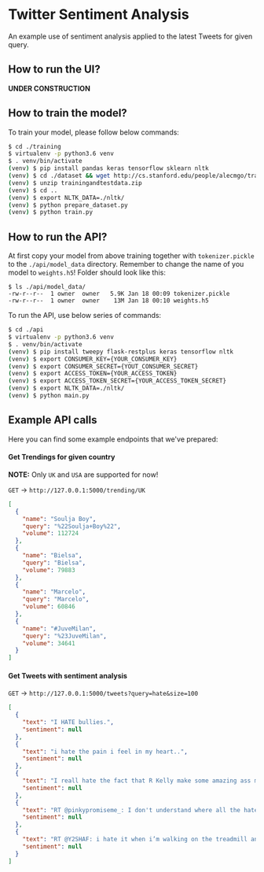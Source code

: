 Twitter Sentiment Analysis
==========================

An example use of sentiment analysis applied to the latest Tweets for given query.

## How to run the UI?

**UNDER CONSTRUCTION**

## How to train the model?

To train your model, please follow below commands:

```bash
$ cd ./training
$ virtualenv -p python3.6 venv
$ . venv/bin/activate
(venv) $ pip install pandas keras tensorflow sklearn nltk
(venv) $ cd ./dataset && wget http://cs.stanford.edu/people/alecmgo/trainingandtestdata.zip
(venv) $ unzip trainingandtestdata.zip
(venv) $ cd ..
(venv) $ export NLTK_DATA=./nltk/
(venv) $ python prepare_dataset.py
(venv) $ python train.py
```

## How to run the API?

At first copy your model from above training together with `tokenizer.pickle` to the `./api/model_data` directory.
 Remember to change the name of you model to `weights.h5`! Folder should look like this:

```
$ ls ./api/model_data/
-rw-r--r--  1 owner  owner   5.9K Jan 18 00:09 tokenizer.pickle
-rw-r--r--  1 owner  owner    13M Jan 18 00:10 weights.h5
```

To run the API, use below series of commands:

```bash
$ cd ./api
$ virtualenv -p python3.6 venv
$ . venv/bin/activate
(venv) $ pip install tweepy flask-restplus keras tensorflow nltk
(venv) $ export CONSUMER_KEY={YOUR_CONSUMER_KEY}
(venv) $ export CONSUMER_SECRET={YOUT_CONSUMER_SECRET}
(venv) $ export ACCESS_TOKEN={YOUR_ACCESS_TOKEN}
(venv) $ export ACCESS_TOKEN_SECRET={YOUR_ACCESS_TOKEN_SECRET}
(venv) $ export NLTK_DATA=./nltk/
(venv) $ python main.py
```

## Example API calls

Here you can find some example endpoints that we've prepared:

#### Get Trendings for given country

**NOTE:** Only `UK` and `USA` are supported for now!

`GET` -> `http://127.0.0.1:5000/trending/UK`

```json
[
  {
    "name": "Soulja Boy",
    "query": "%22Soulja+Boy%22",
    "volume": 112724
  },
  {
    "name": "Bielsa",
    "query": "Bielsa",
    "volume": 79883
  },
  {
    "name": "Marcelo",
    "query": "Marcelo",
    "volume": 60846
  },
  {
    "name": "#JuveMilan",
    "query": "%23JuveMilan",
    "volume": 34641
  }
]
```

#### Get Tweets with sentiment analysis

`GET` -> `http://127.0.0.1:5000/tweets?query=hate&size=100`

```json
[
  {
    "text": "I HATE bullies.",
    "sentiment": null
  },
  {
    "text": "i hate the pain i feel in my heart..",
    "sentiment": null
  },
  {
    "text": "I reall hate the fact that R Kelly make some amazing ass music 🤦🏾‍♂️🤦🏾‍♂️🤦🏾‍♂️",
    "sentiment": null
  },
  {
    "text": "RT @pinkypromiseme_: I don't understand where all the hate for the #GilletteAd is coming from? It's just saying don't be an asshole and tre…",
    "sentiment": null
  },
  {
    "text": "RT @Y2SHAF: i hate it when i’m walking on the treadmill and the person next to me starts running like calm down madam",
    "sentiment": null
  }
]
```
